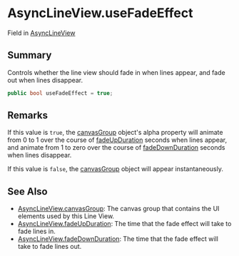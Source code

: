 # AsyncLineView.useFadeEffect

Field in [AsyncLineView](/docs/api/csharp/yarn.unity.asynclineview.md)

## Summary


Controls whether the line view should fade in when lines appear, and
fade out when lines disappear.


```csharp
public bool useFadeEffect = true;
```

## Remarks

<p>If this value is <code>true</code>, the <a href="yarn.unity.asynclineview.canvasgroup.md">canvasGroup</a> object's alpha property will animate from 0 to
1 over the course of <a href="yarn.unity.asynclineview.fadeupduration.md">fadeUpDuration</a> seconds when lines
appear, and animate from 1 to zero over the course of <a href="yarn.unity.asynclineview.fadedownduration.md">fadeDownDuration</a> seconds when lines disappear.</p> <p>If this value is <code>false</code>, the <a href="yarn.unity.asynclineview.canvasgroup.md">canvasGroup</a> object will appear instantaneously.</p>

## See Also

* [AsyncLineView.canvasGroup](/docs/api/csharp/yarn.unity.asynclineview.canvasgroup.md): The canvas group that contains the UI elements used by this Line View.
* [AsyncLineView.fadeUpDuration](/docs/api/csharp/yarn.unity.asynclineview.fadeupduration.md): The time that the fade effect will take to fade lines in.
* [AsyncLineView.fadeDownDuration](/docs/api/csharp/yarn.unity.asynclineview.fadedownduration.md): The time that the fade effect will take to fade lines out.

